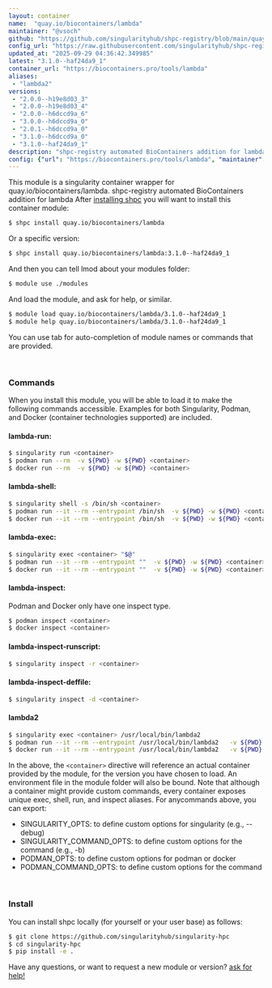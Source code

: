 ```yaml
---
layout: container
name:  "quay.io/biocontainers/lambda"
maintainer: "@vsoch"
github: "https://github.com/singularityhub/shpc-registry/blob/main/quay.io/biocontainers/lambda/container.yaml"
config_url: "https://raw.githubusercontent.com/singularityhub/shpc-registry/main/quay.io/biocontainers/lambda/container.yaml"
updated_at: "2025-09-29 04:36:42.349985"
latest: "3.1.0--haf24da9_1"
container_url: "https://biocontainers.pro/tools/lambda"
aliases:
 - "lambda2"
versions:
 - "2.0.0--h19e8d03_3"
 - "2.0.0--h19e8d03_4"
 - "2.0.0--h6dccd9a_6"
 - "3.0.0--h6dccd9a_0"
 - "2.0.1--h6dccd9a_0"
 - "3.1.0--h6dccd9a_0"
 - "3.1.0--haf24da9_1"
description: "shpc-registry automated BioContainers addition for lambda"
config: {"url": "https://biocontainers.pro/tools/lambda", "maintainer": "@vsoch", "description": "shpc-registry automated BioContainers addition for lambda", "latest": {"3.1.0--haf24da9_1": "sha256:72820d065c67980cc1efcefaac76023955b9f9287ce50d858b3cf7faa84f46f5"}, "tags": {"2.0.0--h19e8d03_3": "sha256:90ebe144c12654b26c8147440767775928eb1c05449baa25f65f0a80a4de6a72", "2.0.0--h19e8d03_4": "sha256:936e76e99203614c60c061d94c2435120393142e79901eb8641e3b89e3909cdc", "2.0.0--h6dccd9a_6": "sha256:ae5c723e9892047df0ceb4c30688c79a36bbaafb9672cbfd5920a9a62254d78d", "3.0.0--h6dccd9a_0": "sha256:ed860c1b32a3490c279e4a8ddebfc650472a3e69ef92c431e3364231641f93e9", "2.0.1--h6dccd9a_0": "sha256:3f4f8bc516cd34239810437347f572d58c5205b92a03603747775b201038cc24", "3.1.0--h6dccd9a_0": "sha256:8a4eeff0bd548f61c83c83cd718c7ff2b5d5d213ed384554c7584a856854f261", "3.1.0--haf24da9_1": "sha256:72820d065c67980cc1efcefaac76023955b9f9287ce50d858b3cf7faa84f46f5"}, "docker": "quay.io/biocontainers/lambda", "aliases": {"lambda2": "/usr/local/bin/lambda2"}}
---
```


This module is a singularity container wrapper for quay.io/biocontainers/lambda.
shpc-registry automated BioContainers addition for lambda
After [installing shpc](#install) you will want to install this container module:


```bash
$ shpc install quay.io/biocontainers/lambda
```

Or a specific version:

```bash
$ shpc install quay.io/biocontainers/lambda:3.1.0--haf24da9_1
```

And then you can tell lmod about your modules folder:

```bash
$ module use ./modules
```

And load the module, and ask for help, or similar.

```bash
$ module load quay.io/biocontainers/lambda/3.1.0--haf24da9_1
$ module help quay.io/biocontainers/lambda/3.1.0--haf24da9_1
```

You can use tab for auto-completion of module names or commands that are provided.

<br>

### Commands

When you install this module, you will be able to load it to make the following commands accessible.
Examples for both Singularity, Podman, and Docker (container technologies supported) are included.

#### lambda-run:

```bash
$ singularity run <container>
$ podman run --rm  -v ${PWD} -w ${PWD} <container>
$ docker run --rm  -v ${PWD} -w ${PWD} <container>
```

#### lambda-shell:

```bash
$ singularity shell -s /bin/sh <container>
$ podman run --it --rm --entrypoint /bin/sh  -v ${PWD} -w ${PWD} <container>
$ docker run --it --rm --entrypoint /bin/sh  -v ${PWD} -w ${PWD} <container>
```

#### lambda-exec:

```bash
$ singularity exec <container> "$@"
$ podman run --it --rm --entrypoint ""  -v ${PWD} -w ${PWD} <container> "$@"
$ docker run --it --rm --entrypoint ""  -v ${PWD} -w ${PWD} <container> "$@"
```

#### lambda-inspect:

Podman and Docker only have one inspect type.

```bash
$ podman inspect <container>
$ docker inspect <container>
```

#### lambda-inspect-runscript:

```bash
$ singularity inspect -r <container>
```

#### lambda-inspect-deffile:

```bash
$ singularity inspect -d <container>
```


#### lambda2

```bash
$ singularity exec <container> /usr/local/bin/lambda2
$ podman run --it --rm --entrypoint /usr/local/bin/lambda2   -v ${PWD} -w ${PWD} <container> -c " $@"
$ docker run --it --rm --entrypoint /usr/local/bin/lambda2   -v ${PWD} -w ${PWD} <container> -c " $@"
```



In the above, the `<container>` directive will reference an actual container provided
by the module, for the version you have chosen to load. An environment file in the
module folder will also be bound. Note that although a container
might provide custom commands, every container exposes unique exec, shell, run, and
inspect aliases. For anycommands above, you can export:

 - SINGULARITY_OPTS: to define custom options for singularity (e.g., --debug)
 - SINGULARITY_COMMAND_OPTS: to define custom options for the command (e.g., -b)
 - PODMAN_OPTS: to define custom options for podman or docker
 - PODMAN_COMMAND_OPTS: to define custom options for the command

<br>

### Install

You can install shpc locally (for yourself or your user base) as follows:

```bash
$ git clone https://github.com/singularityhub/singularity-hpc
$ cd singularity-hpc
$ pip install -e .
```

Have any questions, or want to request a new module or version? [ask for help!](https://github.com/singularityhub/singularity-hpc/issues)